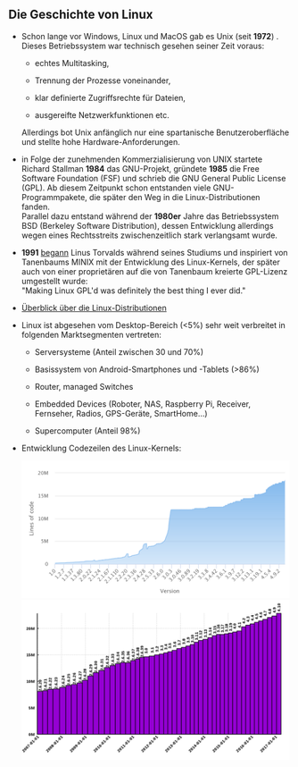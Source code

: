 ## Die Geschichte von Linux

* Schon lange vor Windows, Linux und MacOS gab es Unix \(seit **1972**\) . Dieses Betriebssystem war technisch gesehen seiner Zeit voraus:

  * echtes Multitasking,

  * Trennung der Prozesse voneinander,

  * klar definierte Zugriffsrechte für Dateien,

  * ausgereifte Netzwerkfunktionen etc.

  Allerdings bot Unix anfänglich nur eine spartanische Benutzeroberfläche und stellte hohe Hardware-Anforderungen.

* in Folge der zunehmenden Kommerzialisierung von UNIX startete Richard Stallman **1984** das GNU-Projekt, gründete **1985** die Free Software Foundation \(FSF\) und schrieb die GNU General Public License \(GPL\). Ab diesem Zeitpunkt schon entstanden viele GNU-Programmpakete, die später den Weg in die Linux-Distributionen fanden.  
  Parallel dazu entstand während der **1980er** Jahre das Betriebssystem BSD \(Berkeley Software Distribution\), dessen Entwicklung allerdings wegen eines Rechtsstreits zwischenzeitlich stark verlangsamt wurde.

* **1991** [begann](https://groups.google.com/forum/#!topic/comp.os.minix/dlNtH7RRrGA[1-25]) Linus Torvalds während seines Studiums und inspiriert von Tanenbaums MINIX mit der Entwicklung des Linux-Kernels, der später auch von einer proprietären auf die von Tanenbaum kreierte GPL-Lizenz umgestellt wurde:  
  "Making Linux GPL'd was definitely the best thing I ever did."

* [Überblick über die Linux-Distributionen](https://upload.wikimedia.org/wikipedia/commons/1/1b/Linux_Distribution_Timeline.svg)

* Linux ist abgesehen vom Desktop-Bereich \(&lt;5%\) sehr weit verbreitet in folgenden Marktsegmenten vertreten:

  * Serversysteme \(Anteil zwischen 30 und 70%\)

  * Basissystem von Android-Smartphones und -Tablets \(&gt;86%\)

  * Router, managed Switches

  * Embedded Devices \(Roboter, NAS, Raspberry Pi, Receiver, Fernseher, Radios, GPS-Geräte, SmartHome...\)

  * Supercomputer \(Anteil 98%\)

* Entwicklung Codezeilen des Linux-Kernels:

  ![](/images/loc_1.0-4.9.2.png)![](/images/Lines_of_Code_Linux_Kernel.svg.png)



